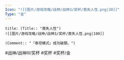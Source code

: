 ```yaml
---
Icon: "![[图片/游戏攻略/战神/战神3/奖杯/喪失人性.png|30]]"
Type: "金"
---
```

```ad-common-gold-trophy
title: (Title:: "喪失人性")
![[图片/游戏攻略/战神/战神3/奖杯/喪失人性.png|100]]

(Comment:: "『泰坦模式』成功破關。")
```

#战神/战神III/奖杯 #奖杯 #奖杯/金

